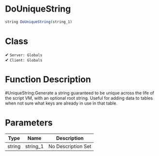 # DoUniqueString
```js	
string DoUniqueString(string_1)
```
# Class
✔ `Server: Globals`  
✔ `Client: Globals`  

# Function Description
#UniqueString:Generate a string guaranteed to be unique across the life of the script VM, with an optional root string. Useful for adding data to tables when not sure what keys are already in use in that table.
# Parameters
Type|Name|Description
--|--|--
string|string_1|No Description Set
